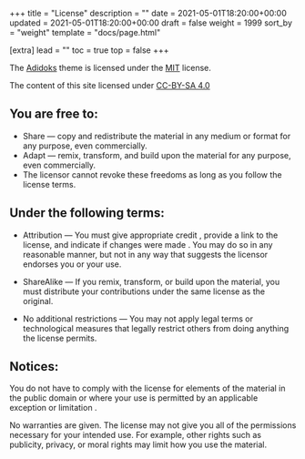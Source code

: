 +++
title = "License"
description = ""
date = 2021-05-01T18:20:00+00:00
updated = 2021-05-01T18:20:00+00:00
draft = false
weight = 1999
sort_by = "weight"
template = "docs/page.html"

[extra]
lead = ""
toc = true
top = false
+++

The [Adidoks](https://github.com/aaranxu/adidoks) theme is licensed under the [MIT](https://github.com/aaranxu/adidoks/blob/main/LICENSE) license.

The content of this site licensed under [CC-BY-SA 4.0](https://creativecommons.org/licenses/by-sa/4.0/)

## You are free to:

 - Share — copy and redistribute the material in any medium or format for any purpose, even commercially.
 - Adapt — remix, transform, and build upon the material for any purpose, even commercially.
 - The licensor cannot revoke these freedoms as long as you follow the license terms.

## Under the following terms:

 - Attribution — You must give appropriate credit , provide a link to the license, and indicate if changes were made . You may do so in any reasonable manner, but not in any way that suggests the licensor endorses you or your use.
 - ShareAlike — If you remix, transform, or build upon the material, you must distribute your contributions under the same license as the original.

 - No additional restrictions — You may not apply legal terms or technological measures that legally restrict others from doing anything the license permits.

## Notices:

You do not have to comply with the license for elements of the material in the public domain or where your use is permitted by an applicable exception or limitation .

No warranties are given. The license may not give you all of the permissions necessary for your intended use. For example, other rights such as publicity, privacy, or moral rights may limit how you use the material.


